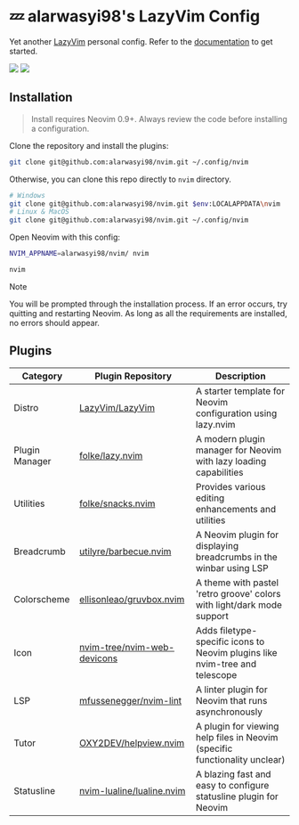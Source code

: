 # 💤 alarwasyi98's LazyVim Config

Yet another [LazyVim](https://github.com/LazyVim/LazyVim) personal config.
Refer to the [documentation](https://lazyvim.github.io/installation) to get started.

<a href="https://dotfyle.com/alarwasyi98/nvim"><img src="https://dotfyle.com/alarwasyi98/nvim/badges/plugins?style=for-the-badge" /></a>
<a href="https://dotfyle.com/alarwasyi98/nvim"><img src="https://dotfyle.com/alarwasyi98/nvim/badges/plugin-manager?style=for-the-badge" /></a>

## Installation

> Install requires Neovim 0.9+. Always review the code before installing a configuration.

Clone the repository and install the plugins:

```sh
git clone git@github.com:alarwasyi98/nvim.git ~/.config/nvim
```

Otherwise, you can clone this repo directly to `nvim` directory.

```sh
# Windows
git clone git@github.com:alarwasyi98/nvim.git $env:LOCALAPPDATA\nvim
# Linux & MacOS
git clone git@github.com:alarwasyi98/nvim.git ~/.config/nvim
```
Open Neovim with this config:

```sh
NVIM_APPNAME=alarwasyi98/nvim/ nvim
```

```sh
nvim
```

> [!note]
> You will be prompted through the installation process. If an error occurs, try quitting and restarting Neovim. As long as all the requirements are installed, no errors should appear.

## Plugins

| Category       | Plugin Repository                                                             | Description                                                                 |
| -------------- | ----------------------------------------------------------------------------- | --------------------------------------------------------------------------- |
| Distro         | [LazyVim/LazyVim](https://lazyvim.org)                                        | A starter template for Neovim configuration using lazy.nvim                 |
| Plugin Manager | [folke/lazy.nvim](https://github.com/folke/lazy.nvim)                         | A modern plugin manager for Neovim with lazy loading capabilities           |
| Utilities      | [folke/snacks.nvim](https://github.com/folke/snacks.nvim)                     | Provides various editing enhancements and utilities                         |
| Breadcrumb     | [utilyre/barbecue.nvim](https://github.com/utilyre/barbecue.nvim)             | A Neovim plugin for displaying breadcrumbs in the winbar using LSP          |
| Colorscheme    | [ellisonleao/gruvbox.nvim](https://github.com/ellisonleao/gruvbox.nvim)       | A theme with pastel 'retro groove' colors with light/dark mode support      |
| Icon           | [nvim-tree/nvim-web-devicons](https://github.com/nvim-tree/nvim-web-devicons) | Adds filetype-specific icons to Neovim plugins like nvim-tree and telescope |
| LSP            | [mfussenegger/nvim-lint](https://github.com/mfussenegger/nvim-lint)           | A linter plugin for Neovim that runs asynchronously                         |
| Tutor          | [OXY2DEV/helpview.nvim](https://github.com/OXY2DEV/helpview.nvim)             | A plugin for viewing help files in Neovim (specific functionality unclear)  |
| Statusline     | [nvim-lualine/lualine.nvim](https://github.com/nvim-lualine/lualine.nvim)     | A blazing fast and easy to configure statusline plugin for Neovim           |

